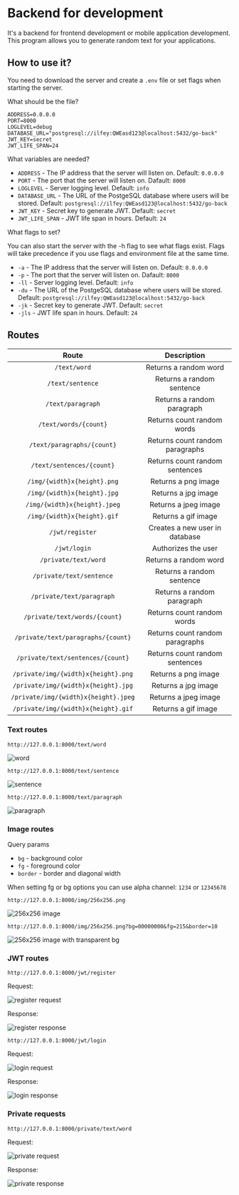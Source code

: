 # Backend for development

It's a backend for frontend development or mobile application development. This program allows you to generate random text for your applications.

## How to use it?

You need to download the server and create a `.env` file or set flags when starting the server.

What should be the file?

```env
ADDRESS=0.0.0.0
PORT=8000
LOGLEVEL=debug
DATABASE_URL="postgresql://ilfey:QWEasd123@localhost:5432/go-back"
JWT_KEY=secret
JWT_LIFE_SPAN=24
```

What variables are needed?

* `ADDRESS` - The IP address that the server will listen on. Default: `0.0.0.0`
* `PORT` - The port that the server will listen on. Dafault: `8000`
* `LOGLEVEL` - Server logging level. Default: `info`
* `DATABASE_URL` - The URL of the PostgeSQL database where users will be stored. Default: `postgresql://ilfey:QWEasd123@localhost:5432/go-back`
* `JWT_KEY` - Secret key to generate JWT. Default: `secret`
* `JWT_LIFE_SPAN` - JWT life span in hours. Default: `24`

What flags to set?

You can also start the server with the -h flag to see what flags exist.
Flags will take precedence if you use flags and environment file at the same time.

* `-a` - The IP address that the server will listen on. Default: `0.0.0.0`
* `-p` - The port that the server will listen on. Dafault: `8000`
* `-ll` - Server logging level. Default: `info`
* `-du` - The URL of the PostgeSQL database where users will be stored. Default: `postgresql://ilfey:QWEasd123@localhost:5432/go-back`
* `-jk` - Secret key to generate JWT. Default: `secret`
* `-jls` - JWT life span in hours. Default: `24`

## Routes

|               **Route**              |         **Description**         |
|:------------------------------------:|:-------------------------------:|
| `/text/word`                         | Returns a random word           |
| `/text/sentence`                     | Returns a random sentence       |
| `/text/paragraph`                    | Returns a random paragraph      |
| `/text/words/{count}`                | Returns count random words      |
| `/text/paragraphs/{count}`           | Returns count random paragraphs |
| `/text/sentences/{count}`            | Returns count random sentences  |
| `/img/{width}x{height}.png`          | Returns a png image             |
| `/img/{width}x{height}.jpg`          | Returns a jpg image             |
| `/img/{width}x{height}.jpeg`         | Returns a jpeg image            |
| `/img/{width}x{height}.gif`          | Returns a gif image             |
| `/jwt/register`                      | Creates a new user in database  |
| `/jwt/login`                         | Authorizes the user             |
| `/private/text/word`                 | Returns a random word           |
| `/private/text/sentence`             | Returns a random sentence       |
| `/private/text/paragraph`            | Returns a random paragraph      |
| `/private/text/words/{count}`        | Returns count random words      |
| `/private/text/paragraphs/{count}`   | Returns count random paragraphs |
| `/private/text/sentences/{count}`    | Returns count random sentences  |
| `/private/img/{width}x{height}.png`  | Returns a png image             |
| `/private/img/{width}x{height}.jpg`  | Returns a jpg image             |
| `/private/img/{width}x{height}.jpeg` | Returns a jpeg image            |
| `/private/img/{width}x{height}.gif`  | Returns a gif image             |

### Text routes

`http://127.0.0.1:8000/text/word`

![word](https://imgur.com/iAHbQMA.png)

`http://127.0.0.1:8000/text/sentence`

![sentence](https://imgur.com/g4UyvKL.png)

`http://127.0.0.1:8000/text/paragraph`

![paragraph](https://imgur.com/xQWqyJo.png)

### Image routes

Query params

* `bg` - background color
* `fg` - foreground color
* `border` - border and diagonal width

When setting fg or bg options you can use alpha channel: `1234` or `12345678`

`http://127.0.0.1:8000/img/256x256.png`

![256x256 image](https://imgur.com/j97nzA5.png)

`http://127.0.0.1:8000/img/256x256.png?bg=00000000&fg=215&border=10`

![256x256 image with transparent bg](https://imgur.com/8qi3U6z.png)

### JWT routes

`http://127.0.0.1:8000/jwt/register`

Request:

![register request](https://imgur.com/0KvxE6g.png)

Response:

![register response](https://imgur.com/Nh4EQGU.png)

`http://127.0.0.1:8000/jwt/login`

Request:

![login request](https://imgur.com/Kuu2A8b.png)

Response:

![login response](https://imgur.com/PAlkIO1.png)

### Private requests

`http://127.0.0.1:8000/private/text/word`

Request:

![private request](https://imgur.com/9qfs4w0.png)

Response:

![private response](https://imgur.com/SBLJaoW.png)
